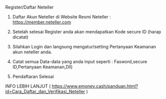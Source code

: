 Register/Daftar Neteller

1. Daftar Akun Neteller di Website Resmi Neteller : https://member.neteller.com



2. Setelah selesai Register anda akan mendapatkan Kode secure ID (harap dicatat) 
3. Silahkan Login dan langsung mengatur/setting Pertanyaan Keamanan akun neteller anda.
4. Catat semua Data-data yang anda input seperti : Fasword,secure ID,Pertanyaan Keamanan,Dll)
5. Pendaftaran Selesai 


INFO LEBIH LANJUT ( https://www.emoney.cash/panduan.html?id=Cara_Daftar_dan_Verifikasi_Neteller )
